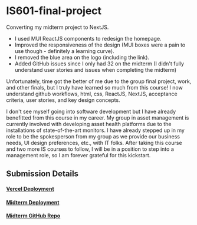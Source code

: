 # IS601-final-project
Converting my midterm project to NextJS.

* I used MUI ReactJS components to redesign the homepage.
* Improved the responsiveness of the design (MUI boxes were a pain to use though - definitely a learning curve).
* I removed the blue area on the logo (including the link).
* Added GitHub issues since I only had 32 on the midterm (I didn't fully understand user stories and issues when completing the midterm)

Unfortunately, time got the better of me due to the group final project, work, and other finals, but I truly have learned so much from this course! I now understand github workflows, html, css, ReactJS, NextJS, acceptance criteria, user stories, and key design concepts.

I don't see myself going into software development but I have already benefitted from this course in my career. My group in asset management is currently involved with developing asset health platforms due to the installations of state-of-the-art monitors. I have already stepped up in my role to be the spokesperson from my group as we provide our business needs, UI design preferences, etc., with IT folks. After taking this course and two more IS courses to follow, I will be in a position to step into a management role, so I am forever grateful for this kickstart. 

## Submission Details

#### [Vercel Deployment](https://is-601-midterm-redo.vercel.app/)
#### [Midterm Deployment](https://njit-wis.github.io/midterm-portfolio-Tbyrne22/)
#### [Midterm GitHub Repo](https://github.com/NJIT-WIS/midterm-portfolio-Tbyrne22)
